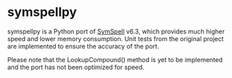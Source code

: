 # symspellpy
symspellpy is a Python port of [SymSpell](https://github.com/wolfgarbe/SymSpell) v6.3, which provides much higher speed and lower memory consumption. Unit tests
from the original project are implemented to ensure the accuracy of the port.

Please note that the LookupCompound() method is yet to be implemented and the port
has not been optimized for speed.
